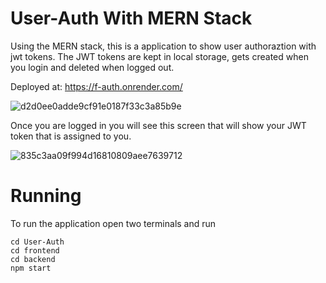 # User-Auth With MERN Stack

Using the MERN stack, this is a application to show user authoraztion with jwt tokens.
The JWT tokens are kept in local storage, gets created when you login and deleted when logged out.

Deployed at: https://f-auth.onrender.com/

![d2d0ee0adde9cf91e0187f33c3a85b9e](https://user-images.githubusercontent.com/24240227/226700865-2ee993cb-f95c-4acb-8fa0-aac0ba267dde.png)

Once you are logged in you will see this screen that will show your JWT token that is assigned to you.

![835c3aa09f994d16810809aee7639712](https://user-images.githubusercontent.com/24240227/226700880-88b62521-73db-446c-b263-a9145e221f1d.png)


# Running 

To run the application open two terminals and run

```
cd User-Auth
cd frontend
cd backend
npm start
```
